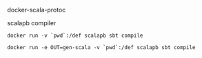 docker-scala-protoc

scalapb compiler

```
docker run -v `pwd`:/def scalapb sbt compile
```

```
docker run -e OUT=gen-scala -v `pwd`:/def scalapb sbt compile
```
